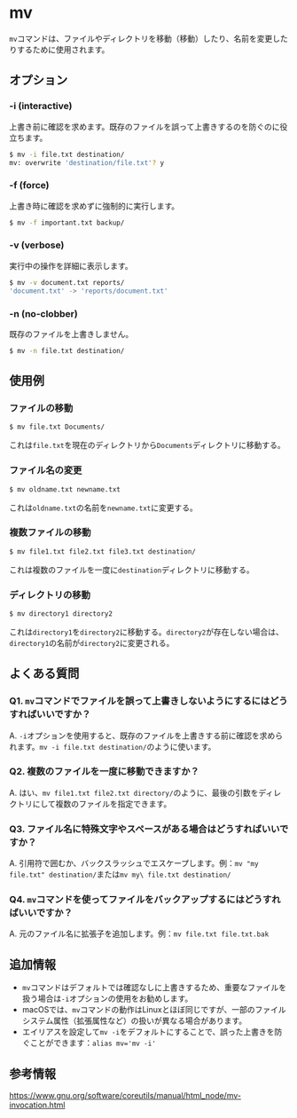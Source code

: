 # mv

`mv`コマンドは、ファイルやディレクトリを移動（移動）したり、名前を変更したりするために使用されます。

## オプション

### **-i (interactive)**

上書き前に確認を求めます。既存のファイルを誤って上書きするのを防ぐのに役立ちます。

```bash
$ mv -i file.txt destination/
mv: overwrite 'destination/file.txt'? y
```

### **-f (force)**

上書き時に確認を求めずに強制的に実行します。

```bash
$ mv -f important.txt backup/
```

### **-v (verbose)**

実行中の操作を詳細に表示します。

```bash
$ mv -v document.txt reports/
'document.txt' -> 'reports/document.txt'
```

### **-n (no-clobber)**

既存のファイルを上書きしません。

```bash
$ mv -n file.txt destination/
```

## 使用例

### ファイルの移動

```bash
$ mv file.txt Documents/
```

これは`file.txt`を現在のディレクトリから`Documents`ディレクトリに移動する。

### ファイル名の変更

```bash
$ mv oldname.txt newname.txt
```

これは`oldname.txt`の名前を`newname.txt`に変更する。

### 複数ファイルの移動

```bash
$ mv file1.txt file2.txt file3.txt destination/
```

これは複数のファイルを一度に`destination`ディレクトリに移動する。

### ディレクトリの移動

```bash
$ mv directory1 directory2
```

これは`directory1`を`directory2`に移動する。`directory2`が存在しない場合は、`directory1`の名前が`directory2`に変更される。

## よくある質問

### Q1. `mv`コマンドでファイルを誤って上書きしないようにするにはどうすればいいですか？
A. `-i`オプションを使用すると、既存のファイルを上書きする前に確認を求められます。`mv -i file.txt destination/`のように使います。

### Q2. 複数のファイルを一度に移動できますか？
A. はい、`mv file1.txt file2.txt directory/`のように、最後の引数をディレクトリにして複数のファイルを指定できます。

### Q3. ファイル名に特殊文字やスペースがある場合はどうすればいいですか？
A. 引用符で囲むか、バックスラッシュでエスケープします。例：`mv "my file.txt" destination/`または`mv my\ file.txt destination/`

### Q4. `mv`コマンドを使ってファイルをバックアップするにはどうすればいいですか？
A. 元のファイル名に拡張子を追加します。例：`mv file.txt file.txt.bak`

## 追加情報

- `mv`コマンドはデフォルトでは確認なしに上書きするため、重要なファイルを扱う場合は`-i`オプションの使用をお勧めします。
- macOSでは、`mv`コマンドの動作はLinuxとほぼ同じですが、一部のファイルシステム属性（拡張属性など）の扱いが異なる場合があります。
- エイリアスを設定して`mv -i`をデフォルトにすることで、誤った上書きを防ぐことができます：`alias mv='mv -i'`

## 参考情報

https://www.gnu.org/software/coreutils/manual/html_node/mv-invocation.html